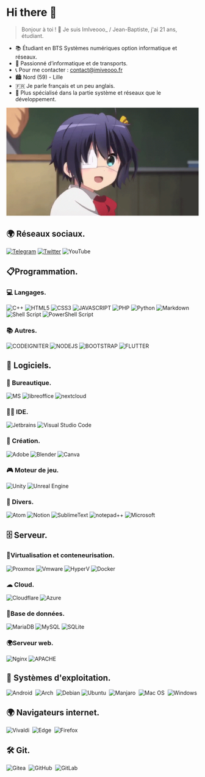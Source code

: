 # Hi there 👋

> Bonjour à toi ! 👋 Je suis ImIveooo_ / Jean-Baptiste, j'ai 21 ans, étudiant.

- 📚 Étudiant en BTS Systèmes numériques option informatique et réseaux.
- 🧩 Passionné d’informatique et de transports.
- 📞 Pour me contacter : [contact@imiveooo.fr](mailto:contact@imiveooo.fr "contact")
- 🏙  Nord (59) - Lille
- 🇫🇷  Je parle français et un peu anglais.
- 🧩 Plus spécialisé dans la partie système et réseaux que le développement. 

![rikka.gif](rikka.gif)

## 🌍 Réseaux sociaux.

[![Telegram](https://img.shields.io/badge/Telegram-2CA5E0?style=for-the-badge&logo=telegram&logoColor=white)](https://t.me/ImIveooo)  [![Twitter](https://img.shields.io/badge/Twiiter-%231DA1F2.svg?style=for-the-badge&logo=Twitter&logoColor=white)](https://twitter.com/ImIveooo)  ![YouTube](https://img.shields.io/badge/YouTube-%23FF0000.svg?style=for-the-badge&logo=YouTube&logoColor=white)

## 📋Programmation.
### 💻 Langages.

![C++](https://img.shields.io/badge/c++-%2300599C.svg?style=for-the-badge&logo=c%2B%2B&logoColor=white)  ![HTML5](https://img.shields.io/badge/html5-%23E34F26.svg?style=for-the-badge&logo=html5&logoColor=white) ![CSS3](https://img.shields.io/badge/css3-%231572B6.svg?style=for-the-badge&logo=css3&logoColor=white) ![JAVASCRIPT](https://img.shields.io/badge/javascript%20-%23323330.svg?&style=for-the-badge&logo=javascript&logoColor=%23F7DF1E) ![PHP](https://img.shields.io/badge/php-%23777BB4.svg?style=for-the-badge&logo=php&logoColor=white) ![Python](https://img.shields.io/badge/python-3670A0?style=for-the-badge&logo=python&logoColor=ffdd54) ![Markdown](https://img.shields.io/badge/markdown-%23000000.svg?style=for-the-badge&logo=markdown&logoColor=white) ![Shell Script](https://img.shields.io/badge/shell_script-%23121011.svg?style=for-the-badge&logo=gnu-bash&logoColor=white) ![PowerShell  Script](https://img.shields.io/badge/PowerShell_script-%230078D4.svg?style=for-the-badge&logo=powershell&logoColor=white)

### 📚 Autres.

![CODEIGNITER](https://img.shields.io/badge/codeigniter%20-%23F5792A.svg?&style=for-the-badge&logo=codeigniter&logoColor=white) ![NODEJS](https://img.shields.io/badge/node.js%20-%2343853D.svg?&style=for-the-badge&logo=node.js&logoColor=white) ![BOOTSTRAP](https://img.shields.io/badge/bootstrap%20-%23563D7C.svg?&style=for-the-badge&logo=bootstrap&logoColor=white) ![FLUTTER](https://img.shields.io/badge/Flutter%20-%2302569B.svg?&style=for-the-badge&logo=Flutter&logoColor=white)

## 💽 Logiciels.

### 📠 Bureautique.

![MS](https://img.shields.io/badge/Office365-D83B01?style=for-the-badge&logo=microsoft-office&logoColor=white) ![libreoffice](https://img.shields.io/badge/LibreOffice-71A353?style=for-the-badge&logo=libreoffice&logoColor=white) ![nextcloud](https://img.shields.io/badge/nextcloud-0080C7?style=for-the-badge&logo=nextcloud&logoColor=white) 

### 👩‍💻 IDE.

![Jetbrains](https://img.shields.io/badge/Jetbrains-143?style=for-the-badge&logo=Jetbrains&logoColor=black&color=black&labelColor=orange) ![Visual Studio Code](https://img.shields.io/badge/Visual%20Studio%20Code-0078d7.svg?style=for-the-badge&logo=visual-studio-code&logoColor=white)

### 🎨 Création.

![Adobe](https://img.shields.io/badge/adobe-%23FF0000.svg?style=for-the-badge&logo=adobe&logoColor=white) ![Blender](https://img.shields.io/badge/blender-%23F5792A.svg?style=for-the-badge&logo=blender&logoColor=white) ![Canva](https://img.shields.io/badge/Canva-%2300C4CC.svg?style=for-the-badge&logo=Canva&logoColor=white)  

### 🎮 Moteur de jeu.

![Unity](https://img.shields.io/badge/unity-%23000000.svg?style=for-the-badge&logo=unity&logoColor=white) ![Unreal Engine](https://img.shields.io/badge/unrealengine-%23313131.svg?style=for-the-badge&logo=unrealengine&logoColor=white)

### 📃 Divers.

![Atom](https://img.shields.io/badge/Atom-%2366595C.svg?style=for-the-badge&logo=atom&logoColor=white) ![Notion](https://img.shields.io/badge/Notion-FFFFFF?style=for-the-badge&logo=notion&logoColor=black) ![SublimeText](https://img.shields.io/badge/SublimeText-000000?style=for-the-badge&logo=SublimeText&logoColor=orange) ![notepad++](https://img.shields.io/badge/notepad++-99C96E?style=for-the-badge&logo=notepadplusplus&logoColor=black) ![Microsoft](https://img.shields.io/badge/Microsoft-0078D4?style=for-the-badge&logo=microsoft&logoColor=white)

## 🗄 Serveur.

### 📌Virtualisation et conteneurisation.

![Proxmox](https://img.shields.io/badge/Proxmox-E57000.svg?style=for-the-badge&logo=Proxmox&logoColor=white) ![Vmware](https://img.shields.io/badge/VMWare-0C688D.svg?style=for-the-badge&logo=VMWare&logoColor=white) ![HyperV](https://img.shields.io/badge/HyperV-00ADEF.svg?style=for-the-badge&logo=microsoft&logoColor=white) ![Docker](https://img.shields.io/badge/docker-%230db7ed.svg?style=for-the-badge&logo=docker&logoColor=white)



### ☁ Cloud.

![Cloudflare](https://img.shields.io/badge/Cloudflare-F38020?style=for-the-badge&logo=Cloudflare&logoColor=white) ![Azure](https://img.shields.io/badge/Azure-2274B8?style=for-the-badge&logo=microsoftazure&logoColor=white)

### 📁Base de données.

![MariaDB](https://img.shields.io/badge/MariaDB-003545?style=for-the-badge&logo=mariadb&logoColor=white) ![MySQL](https://img.shields.io/badge/mysql-00758F.svg?style=for-the-badge&logo=mysql&logoColor=white) ![SQLite](https://img.shields.io/badge/sqlite-%2307405e.svg?style=for-the-badge&logo=sqlite&logoColor=white) 

### 🌍Serveur web.

![Nginx](https://img.shields.io/badge/nginx-%23009639.svg?style=for-the-badge&logo=nginx&logoColor=white) ![APACHE](https://img.shields.io/badge/apache%20-%23D42029.svg?&style=for-the-badge&logo=apache&logoColor=white)

## 💾 Systèmes d'exploitation.

![Android](https://img.shields.io/badge/Android-3DDC84?style=for-the-badge&logo=android&logoColor=white)  ![Arch](https://img.shields.io/badge/Arch%20Linux-1793D1?logo=arch-linux&logoColor=fff&style=for-the-badge)  ![Debian](https://img.shields.io/badge/Debian-D70A53?style=for-the-badge&logo=debian&logoColor=white) ![Ubuntu](https://img.shields.io/badge/Ubuntu-DE470E?style=for-the-badge&logo=Ubuntu&logoColor=white)  ![Manjaro](https://img.shields.io/badge/Manjaro-35BF5C?style=for-the-badge&logo=Manjaro&logoColor=white)  ![Mac OS](https://img.shields.io/badge/mac%20os-000000?style=for-the-badge&logo=macos&logoColor=F0F0F0)  ![Windows](https://img.shields.io/badge/Windows-0078D6?style=for-the-badge&logo=windows&logoColor=white)

## 🌍 Navigateurs internet.

![Vivaldi](https://img.shields.io/badge/Vivaldi-EF3939?style=for-the-badge&logo=Vivaldi&logoColor=white)  ![Edge](https://img.shields.io/badge/Edge-0078D7?style=for-the-badge&logo=Microsoft-edge&logoColor=white)  ![Firefox](https://img.shields.io/badge/Firefox-FF7139?style=for-the-badge&logo=Firefox-Browser&logoColor=white)

## 🛠 Git.

![Gitea](https://img.shields.io/badge/Gitea-34495E?style=for-the-badge&logo=gitea&logoColor=5D9425)  ![GitHub](https://img.shields.io/badge/github-%23121011.svg?style=for-the-badge&logo=github&logoColor=white)  ![GitLab](https://img.shields.io/badge/gitlab-%23181717.svg?style=for-the-badge&logo=gitlab&logoColor=white)


